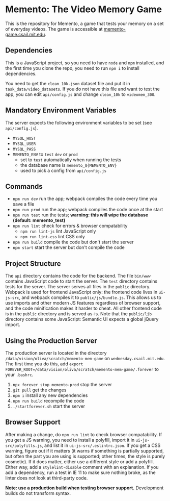 # Memento: The Video Memory Game

This is the repository for Memento, a game that tests your memory on a set of everyday videos. The game is accessible at [memento-game.csail.mit.edu](https://memento-game.csail.mit.edu).

## Dependencies
This is a JavaScript project, so you need to have `node` and `npm` installed, and the first time you clone the repo, you need to run `npm i` to install dependencies.

You need to get the `clean_10k.json` dataset file and put it in `task_data/video_datasets`. If you do not have this file and want to test the app, you can edit `api/config.js` and change `clean_10k` to `videomem_300`.

## Mandatory Environment Variables
The server expects the following environment variables to be set (see `api/config.js`).
- `MYSQL_HOST`
- `MYSQL_USER`
- `MYSQL_PASS`
- `MEMENTO_ENV` to `test` `dev` or `prod`
    - set to `test` automatically when running the tests
    - the database name is ``memento_${MEMENTO_ENV}``
    - used to pick a config from `api/config.js`

## Commands
- `npm run dev` run the app; webpack compiles the code every time you save a file
- `npm run prod` run the app; webpack compiles the code once at the start
- `npm run test` run the tests; **warning: this will wipe the database (default: memento_test)**
- `npm run lint` check for errors & browser compatability
    - `npm run lint-js` lint JavaScript only
    - `npm run lint-css` lint CSS only
- `npm run build` compile the code but don't start the server
- `npm start` start the server but don't compile the code

## Project Structure
The `api` directory contains the code for the backend. The file `bin/www` contains JavaScript code to start the server. The `test` directory contains tests for the server. The server serves all files in the `public` directory. Webpack is used for frontend JavaScript only: the frontend code lives in `ui-js-src`, and webpack compiles it to `public/js/bundle.js`. This allows us to use imports and other modern JS features regardless of browser support, and the code minification makes it harder to cheat. All other frontend code is in the `public` directory and is served as-is. Note that the `public/lib` directory contains some JavaScript: Semantic UI expects a global jQuery import.

## Using the Production Server
The production server is located in the directory `/data/vision/oliva/scratch/memento-mem-game` on `wednesday.csail.mit.edu`.
The first time you do this, add `export FOREVER_ROOT=/data/vision/oliva/scratch/memento-mem-game/.forever` to your `.bashrc`.
1. `npx forever stop memento-prod` stop the server
2. `git pull` get the changes
3. `npm i` install any new dependencies
4. `npm run build` recompile the code
5. `./startforever.sh` start the server

## Browser Support
After making a change, do `npm run lint` to check browser compatability. If you get a JS warning, you need to install a polyfill, import it in `ui-js-src/polyfills.js`, and list it in `ui-js-src/.eslintrc.json`. If you get a CSS warning, figure out if it matters (it warns if something is partially supported, but often the part you are using is supported; other times, the style is purely cosmetic). If it does matter, either use a different style or add a polyfill. Either way, add a `stylelint-disable` comment with an explanation. If you add a dependency, run a test in IE 11 to make sure nothing broke, as the linter does not look at third-party code.

**Note: use a production build when testing browser support.** Development builds do not transform syntax.
